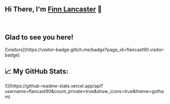<h2>Hi There, I'm <a href="https://www.finnsoftware.net">Finn Lancaster</a> 👋</h2><br>
<h2>Glad to see you here!</h2>![visitors](https://visitor-badge.glitch.me/badge?page_id=flancast90.visitor-badge)<br>
<h2>📈 My GitHub Stats:</h2>![](https://github-readme-stats.vercel.app/api?username=flancast90&count_private=true&show_icons=true&theme=gotham)
